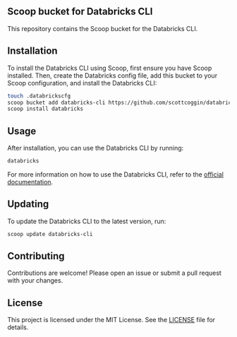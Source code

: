 ## Scoop bucket for Databricks CLI

This repository contains the Scoop bucket for the Databricks CLI.

## Installation

To install the Databricks CLI using Scoop, first ensure you have Scoop installed. Then, create the Databricks config file, add this bucket to your Scoop configuration, and install the Databricks CLI:

```sh
touch .databrickscfg
scoop bucket add databricks-cli https://github.com/scottcoggin/databricks-cli.git
scoop install databricks
```

## Usage

After installation, you can use the Databricks CLI by running:

```sh
databricks
```

For more information on how to use the Databricks CLI, refer to the [official documentation](https://github.com/databricks/cli).

## Updating

To update the Databricks CLI to the latest version, run:

```sh
scoop update databricks-cli
```

## Contributing

Contributions are welcome! Please open an issue or submit a pull request with your changes.

## License

This project is licensed under the MIT License. See the [LICENSE](LICENSE) file for details.
